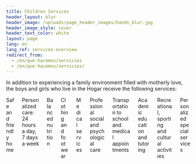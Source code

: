 ```yaml
---
title: Children Services
header_layout: blur
header_image: /uploads/page_header_images/hands_blur.jpg
header_image_style: cover
header_text_color: white
layout: page
lang: en
lang_ref: services-overview
redirect_from:
  - /en/que-hacemos/servicios
  - /en/que-hacemos/servicios/
---
```

In addition to experiencing a family environment filled with motherly love, the boys and girls who live in the Hogar receive the following services:

<div class="columns pt-1 is-multiline is-vcentered is-centered">
  <div class="column is-one-third">
    <div class="card">
      <div class="card-content">
        <div class="title is-size-5 has-text-centered">
          Safe and friendly home
        </div>
      </div>
    </div>
  </div>

  <div class="column is-one-third">
    <div class="card">
      <div class="card-content">
        <div class="title is-size-5 has-text-centered">
          Personalized care: 24 hours a day, 7 days a week
        </div>
      </div>
    </div>
  </div>

  <div class="column is-one-third">
    <div class="card">
      <div class="card-content">
        <div class="title is-size-5 has-text-centered">
          Balanced nutrition
        </div>
      </div>
    </div>
  </div>

  <div class="column is-one-third">
    <div class="card">
      <div class="card-content">
        <div class="title is-size-5 has-text-centered">
          Clothing and footwear
        </div>
      </div>
    </div>
  </div>

  <div class="column is-one-third">
    <div class="card">
      <div class="card-content">
        <div class="title is-size-5 has-text-centered">
          Medical services
        </div>
      </div>
    </div>
  </div>

  <div class="column is-one-third">
    <div class="card">
      <div class="card-content">
        <div class="title is-size-5 has-text-centered">
          Professional social and psychological care
        </div>
      </div>
    </div>
  </div>
  
  <div class="column is-one-third">
    <div class="card">
      <div class="card-content">
        <div class="title is-size-5 has-text-centered">
          Transportation to school and medical appointments
        </div>
      </div>
    </div>
  </div>

  <div class="column is-one-third">
    <div class="card">
      <div class="card-content">
        <div class="title is-size-5 has-text-centered">
          Academic education and tutoring
        </div>
      </div>
    </div>
  </div>

  <div class="column is-one-third">
    <div class="card">
      <div class="card-content">
        <div class="title is-size-5 has-text-centered">
          Recreational, sporting and cultural activities
        </div>
      </div>
    </div>
  </div>

  <div class="column is-one-third">
    <div class="card">
      <div class="card-content">
        <div class="title is-size-5 has-text-centered">
          Personalized special services
        </div>
      </div>
    </div>
  </div>
</div>
